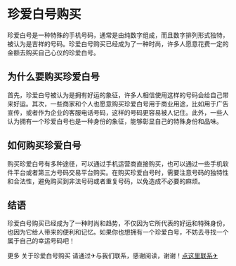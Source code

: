 # 珍爱白号购买

珍爱白号是一种特殊的手机号码，通常是由纯数字组成，而且数字排列形式独特，被认为是吉祥的号码。珍爱白号购买已经成为了一种时尚，许多人愿意花费一定的金额去购买自己心仪的珍爱白号。

## 为什么要购买珍爱白号

首先，珍爱白号被认为是拥有好运的象征，许多人相信使用这样的号码会给自己带来好运。其次，一些商家和个人也愿意购买珍爱白号用于商业用途，比如用于广告宣传，或者作为企业的客服电话号码，这样的号码更容易被人记住。此外，一些人认为拥有一个珍爱白号也是一种身份的象征，能够彰显自己的特殊身份和品味。

## 如何购买珍爱白号

购买珍爱白号有多种途径，可以通过手机运营商直接购买，也可以通过一些手机软件平台或者第三方号码交易平台购买。在购买珍爱白号时，需要注意号码的独特性和合法性，避免购买到非法号码或者重复号码，以免造成不必要的麻烦。

## 结语

珍爱白号购买已经成为了一种时尚和趋势，不仅因为它所代表的好运和特殊身份，也因为它给人带来的便利和记忆。如果你也想拥有一个珍爱白号，不妨去寻找一个属于自己的幸运号码吧！

更多 关于珍爱白号购买 请通过✈与我们联系，感谢阅读，谢谢！[点这里联系✈](https://ww.k02.cc)